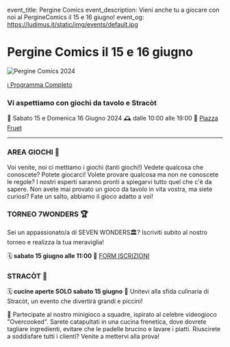 event_title: Pergine Comics
event_description: Vieni anche tu a giocare con noi al PergineComics il 15 e 16 giugno!
event_og: https://ludimus.it/static/img/events/default.jpg

# Pergine Comics il 15 e 16 giugno

![Pergine Comics 2024](https://ludimus.it/static/img/events/2024-06-15-16_pergine-comics.jpeg)

[ℹ️ Programma Completo](https://drive.google.com/file/d/1TqaJHMbRQ-orR2ZcrmEVY8D8Iej5nZGc/view)

### Vi aspettiamo con giochi da tavolo e Stracòt

📅 Sabato 15 e Domenica 16 Giugno 2024
🕰 dalle 10:00 alle 19:00
📍 [Piazza Fruet](https://www.google.it/maps/@46.0607287,11.2406384,3a,75y,108.19h,74.95t/data=!3m7!1e1!3m5!1smA0gIfyuu5HenJAPb0BEcg!2e0!6shttps:%2F%2Fstreetviewpixels-pa.googleapis.com%2Fv1%2Fthumbnail%3Fpanoid%3DmA0gIfyuu5HenJAPb0BEcg%26cb_client%3Dmaps_sv.share%26w%3D900%26h%3D600%26yaw%3D108.189306660424%26pitch%3D15.045711651713319%26thumbfov%3D90!7i13312!8i6656?coh=205410&entry=ttu)

---
### AREA GIOCHI 🎲

Voi venite, noi ci mettiamo i giochi (tanti giochi!)
Vedete qualcosa che conoscete? Potete giocarci!
Volete provare qualcosa ma non ne conoscete le regole? I nostri esperti saranno pronti a spiegarvi tutto quel che c'è da sapere.
Non avete mai provato un gioco da tavolo in vita vostra, ma siete curiosi? Fate un salto, abbiamo il gioco adatto a voi!

### TORNEO 7WONDERS 🏆

Sei un appassionato/a di SEVEN WONDERS🏛? Iscriviti subito al nostro torneo e realizza la tua meraviglia! 

🗓️ **sabato 15 giugno alle 11:00**
🔗 [FORM ISCRIZIONI](https://docs.google.com/forms/d/e/1FAIpQLSebJumJzQBFIBFeFZfAneAGFpAhshwX3VYjPsZsefs4aonh6A/viewform)

### STRACÒT 🍳

🗓️ **cucine aperte SOLO sabato 15 giugno**
🚀 Unitevi alla sfida culinaria di Stracòt, un evento che divertirà grandi e piccini!

🍳 Partecipate al nostro minigioco a squadre, ispirato al celebre videogioco "Overcooked". Sarete catapultati in una cucina frenetica, dove dovrete tagliare ingredienti, evitare che le padelle brucino e lavare i piatti. Riuscirete a soddisfare tutti i clienti? Venite a mettervi alla prova!
